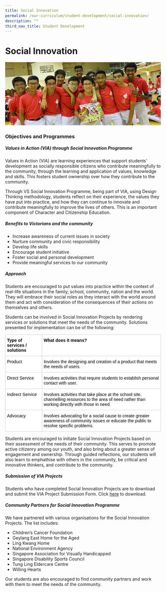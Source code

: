 ```yaml
---
title: Social Innovation
permalink: /our-curriculum/student-development/social-innovation/
description: ""
third_nav_title: Student Development
---
```

# **Social Innovation**

![](/images/social_innovation_2017_.jpg)

### Objectives and Programmes

##### Values in Action (VIA) through Social Innovation Programme

Values in Action (VIA) are learning experiences that support students’ development as socially responsible citizens who contribute meaningfully to the community, through the learning and application of values, knowledge and skills. This fosters student ownership over how they contribute to the community.

Through VS Social Innovation Programme, being part of VIA, using Design Thinking methodology, students reflect on their experience, the values they have put into practice, and how they can continue to innovate and contribute meaningfully to improve the lives of others. This is an important component of Character and Citizenship Education.

##### Benefits to Victorians and the community

*   Increase awareness of current issues in society
*   Nurture community and civic responsibility
*   Develop life skills
*   Encourage student initiative
*   Foster social and personal development
*   Provide meaningful services to our community


##### Approach

Students are encouraged to put values into practice within the context of real-life situations in the family, school, community, nation and the world. They will embrace their social roles as they interact with the world around them and act with consideration of the consequences of their actions on themselves and others.

Students can be involved in Social Innovation Projects by rendering services or solutions that meet the needs of the community. Solutions presented for implementation can be of the following:







<table style="border-collapse:collapse;border-spacing:0" class="tg"><thead><tr><th style="background-color:#FFF;border-color:#cdcdcd;border-style:solid;border-width:1px;color:#000000;font-family:Arial, sans-serif;font-size:14px;font-weight:bold;overflow:hidden;padding:10px 5px;text-align:left;vertical-align:top;word-break:normal"><span style="font-weight:bold">Type of services / solutions</span></th><th style="background-color:#FFF;border-color:#cdcdcd;border-style:solid;border-width:1px;color:#000000;font-family:Arial, sans-serif;font-size:14px;font-weight:bold;overflow:hidden;padding:10px 5px;text-align:left;vertical-align:top;word-break:normal"><span style="font-weight:bold">What does it means?</span></th></tr></thead><tbody><tr><td style="background-color:#FFF;border-color:#cdcdcd;border-style:solid;border-width:1px;color:#000000;font-family:Arial, sans-serif;font-size:14px;overflow:hidden;padding:10px 5px;text-align:left;vertical-align:top;word-break:normal">Product</td><td style="background-color:#FFF;border-color:#cdcdcd;border-style:solid;border-width:1px;color:#000000;font-family:Arial, sans-serif;font-size:14px;overflow:hidden;padding:10px 5px;text-align:left;vertical-align:top;word-break:normal">Involves the designing and creation of a product that meets the needs of users.</td></tr><tr><td style="background-color:#FFF;border-color:#cdcdcd;border-style:solid;border-width:1px;color:#000000;font-family:Arial, sans-serif;font-size:14px;overflow:hidden;padding:10px 5px;text-align:left;vertical-align:top;word-break:normal">Direct Service</td><td style="background-color:#FFF;border-color:#cdcdcd;border-style:solid;border-width:1px;color:#000000;font-family:Arial, sans-serif;font-size:14px;overflow:hidden;padding:10px 5px;text-align:left;vertical-align:top;word-break:normal">Involves activities that require students to establish personal contact with user.</td></tr><tr><td style="background-color:#FFF;border-color:#cdcdcd;border-style:solid;border-width:1px;color:#000000;font-family:Arial, sans-serif;font-size:14px;overflow:hidden;padding:10px 5px;text-align:left;vertical-align:top;word-break:normal">Indirect Service</td><td style="background-color:#FFF;border-color:#cdcdcd;border-style:solid;border-width:1px;color:#000000;font-family:Arial, sans-serif;font-size:14px;overflow:hidden;padding:10px 5px;text-align:left;vertical-align:top;word-break:normal">Involves activities that take place at the school site, channelling resources to the area of need rather than working directly with those in need.</td></tr><tr><td style="background-color:#FFF;border-color:#cdcdcd;border-style:solid;border-width:1px;color:#000000;font-family:Arial, sans-serif;font-size:14px;overflow:hidden;padding:10px 5px;text-align:left;vertical-align:top;word-break:normal">Advocacy</td><td style="background-color:#FFF;border-color:#cdcdcd;border-style:solid;border-width:1px;color:#000000;font-family:Arial, sans-serif;font-size:14px;overflow:hidden;padding:10px 5px;text-align:left;vertical-align:top;word-break:normal">Involves advocating for a social cause to create greater awareness of community issues or educate the public to resolve specific problems.</td></tr></tbody></table>
Students are encouraged to initiate Social Innovation Projects based on their assessment of the needs of their community. This serves to promote active citizenry among our youth, and also bring about a greater sense of engagement and ownership. Through guided reflections, our students will also learn to emphathise with others in the community, be critical and innovative thinkers, and contribute to the community.




##### Submission of VIA Projects

Students who have completed Social Innovation Projects are to download and submit the VIA Project Submission Form. Click [here](https://victoria.moe.edu.sg/wp-content/uploads/2018/10/04-VIA-Cockpit-Submission-Entry-Form-2019a.docx) to download.

##### Community Partners for Social Innovation Programme

We have partnered with various organisations for the Social Innovation Projects. The list includes:

*   Children’s Cancer Foundation
*   Geylang East Home for the Aged
*   Ling Kwang Home
*   National Environment Agency
*   Singapore Association for Visually Handicapped
*   Singapore Disability Sports Council
*   Tung Ling Eldercare Centre
*   Willing Hearts

Our students are also encouraged to find community partners and work with them to meet the needs of the community.
